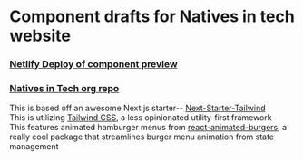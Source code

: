 # Component drafts for Natives in tech website
### [Netlify Deploy of component preview](https://nativesintech-components.netlify.com/)
### [Natives in Tech org repo](https://github.com/nativesintech/nativesintech.org)
This is based off an awesome Next.js starter-- [Next-Starter-Tailwind](https://github.com/taylorbryant/next-starter-tailwind)   
This is utilizing [Tailwind CSS](https://tailwindcss.com/), a less opinionated utility-first framework   
This features animated hamburger menus from [react-animated-burgers](https://www.npmjs.com/package/react-animated-burgers), a really cool package that streamlines burger menu animation from state management   


